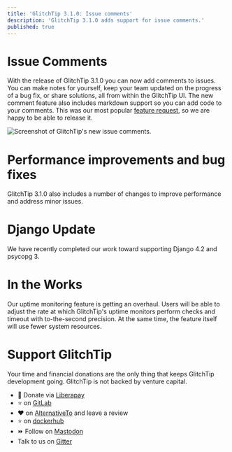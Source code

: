 ```yaml
---
title: 'GlitchTip 3.1.0: Issue comments'
description: 'GlitchTip 3.1.0 adds support for issue comments.'
published: true
---
```


# Issue Comments

With the release of GlitchTip 3.1.0 you can now add comments to issues. You can make notes for yourself, keep your team updated on the progress of a bug fix, or share solutions, all from within the GlitchTip UI. The new comment feature also includes markdown support so you can add code to your comments. This was our most popular [feature request](https://gitlab.com/glitchtip/glitchtip/-/issues/), so we are happy to be able to release it.

<div style="width: 700px; max-width: 100%; margin: 0 auto;">
    <picture>
        <source
            type="image/webp"
            srcset="
                /assets/blog-images/glitchtip-3-1/comments-screenshot@1x.webp,
                /assets/blog-images/glitchtip-3-1/comments-screenshot@2x.webp 2x,
                /assets/blog-images/glitchtip-3-1/comments-screenshot@3x.webp 3x,
            "
        />
        <img
            src="/assets/blog-images/glitchtip-3-1/comments-screenshot@1xpng"
            srcset="
                /assets/blog-images/glitchtip-3-1/comments-screenshot@1x.png,
                /assets/blog-images/glitchtip-3-1/comments-screenshot@2x.png 2x,
                /assets/blog-images/glitchtip-3-1/comments-screenshot@3x.png 3x,
            "
            loading="lazy"
            alt="Screenshot of GlitchTip's new issue comments."
        />
    </picture>
</div>

# Performance improvements and bug fixes

GlitchTip 3.1.0 also includes a number of changes to improve performance and address minor issues.

# Django Update

We have recently completed our work toward supporting Django 4.2 and psycopg 3.

# In the Works

Our uptime monitoring feature is getting an overhaul. Users will be able to adjust the rate at which GlitchTip's uptime monitors perform checks and timeout with to-the-second precision. At the same time, the feature itself will use fewer system resources.

# Support GlitchTip

Your time and financial donations are the only thing that keeps GlitchTip development going. GlitchTip is not backed by venture capital.

- 💸 Donate via [Liberapay](https://en.liberapay.com/GlitchTip)
- ⭐ on [GitLab](https://gitlab.com/glitchtip/glitchtip-backend/)
- ❤️ on [AlternativeTo](https://alternativeto.net/software/glitchtip/about/) and leave a review
- ⭐ on [dockerhub](https://hub.docker.com/r/glitchtip/glitchtip)
- ⏩ Follow on [Mastodon](https://mastodon.online/@glitchtip)
- Talk to us on [Gitter](https://gitter.im/GlitchTip/community)
